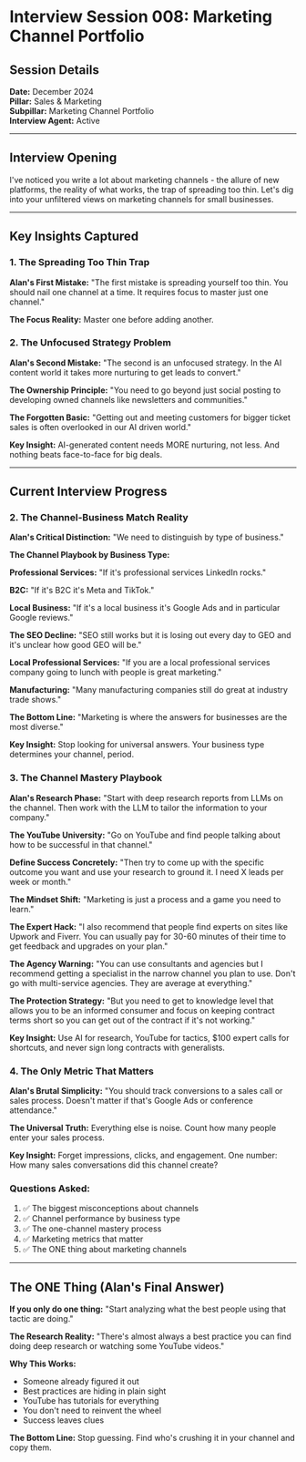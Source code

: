 # Interview Session 008: Marketing Channel Portfolio

## Session Details
**Date:** December 2024  
**Pillar:** Sales & Marketing  
**Subpillar:** Marketing Channel Portfolio  
**Interview Agent:** Active

---

## Interview Opening

I've noticed you write a lot about marketing channels - the allure of new platforms, the reality of what works, the trap of spreading too thin. Let's dig into your unfiltered views on marketing channels for small businesses.

---

## Key Insights Captured

### 1. The Spreading Too Thin Trap

**Alan's First Mistake:**
"The first mistake is spreading yourself too thin. You should nail one channel at a time. It requires focus to master just one channel."

**The Focus Reality:** Master one before adding another.

### 2. The Unfocused Strategy Problem

**Alan's Second Mistake:**
"The second is an unfocused strategy. In the AI content world it takes more nurturing to get leads to convert."

**The Ownership Principle:**
"You need to go beyond just social posting to developing owned channels like newsletters and communities."

**The Forgotten Basic:**
"Getting out and meeting customers for bigger ticket sales is often overlooked in our AI driven world."

**Key Insight:** AI-generated content needs MORE nurturing, not less. And nothing beats face-to-face for big deals.

---

## Current Interview Progress

### 2. The Channel-Business Match Reality

**Alan's Critical Distinction:**
"We need to distinguish by type of business."

**The Channel Playbook by Business Type:**

**Professional Services:**
"If it's professional services LinkedIn rocks."

**B2C:**
"If it's B2C it's Meta and TikTok."

**Local Business:**
"If it's a local business it's Google Ads and in particular Google reviews."

**The SEO Decline:**
"SEO still works but it is losing out every day to GEO and it's unclear how good GEO will be."

**Local Professional Services:**
"If you are a local professional services company going to lunch with people is great marketing."

**Manufacturing:**
"Many manufacturing companies still do great at industry trade shows."

**The Bottom Line:**
"Marketing is where the answers for businesses are the most diverse."

**Key Insight:** Stop looking for universal answers. Your business type determines your channel, period.

### 3. The Channel Mastery Playbook

**Alan's Research Phase:**
"Start with deep research reports from LLMs on the channel. Then work with the LLM to tailor the information to your company."

**The YouTube University:**
"Go on YouTube and find people talking about how to be successful in that channel."

**Define Success Concretely:**
"Then try to come up with the specific outcome you want and use your research to ground it. I need X leads per week or month."

**The Mindset Shift:**
"Marketing is just a process and a game you need to learn."

**The Expert Hack:**
"I also recommend that people find experts on sites like Upwork and Fiverr. You can usually pay for 30-60 minutes of their time to get feedback and upgrades on your plan."

**The Agency Warning:**
"You can use consultants and agencies but I recommend getting a specialist in the narrow channel you plan to use. Don't go with multi-service agencies. They are average at everything."

**The Protection Strategy:**
"But you need to get to knowledge level that allows you to be an informed consumer and focus on keeping contract terms short so you can get out of the contract if it's not working."

**Key Insight:** Use AI for research, YouTube for tactics, $100 expert calls for shortcuts, and never sign long contracts with generalists.

### 4. The Only Metric That Matters

**Alan's Brutal Simplicity:**
"You should track conversions to a sales call or sales process. Doesn't matter if that's Google Ads or conference attendance."

**The Universal Truth:** Everything else is noise. Count how many people enter your sales process.

**Key Insight:** Forget impressions, clicks, and engagement. One number: How many sales conversations did this channel create?

### Questions Asked:
1. ✅ The biggest misconceptions about channels
2. ✅ Channel performance by business type
3. ✅ The one-channel mastery process
4. ✅ Marketing metrics that matter
5. ✅ The ONE thing about marketing channels

---

## The ONE Thing (Alan's Final Answer)

**If you only do one thing:**
"Start analyzing what the best people using that tactic are doing."

**The Research Reality:**
"There's almost always a best practice you can find doing deep research or watching some YouTube videos."

**Why This Works:**
- Someone already figured it out
- Best practices are hiding in plain sight
- YouTube has tutorials for everything
- You don't need to reinvent the wheel
- Success leaves clues

**The Bottom Line:** Stop guessing. Find who's crushing it in your channel and copy them.